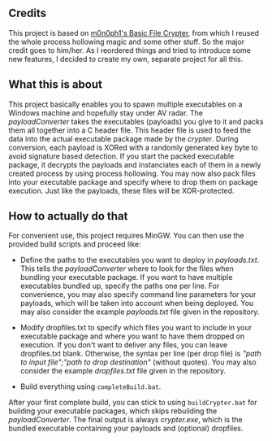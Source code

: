 ## Credits

This project is based on [m0n0ph1's Basic File Crypter](https://github.com/m0n0ph1/Basic-File-Crypter), from which I reused the whole process hollowing magic and some other stuff. So the major credit goes to him/her.
As I reordered things and tried to introduce some new features, I decided to create my own, separate project for all this.

## What this is about

This project basically enables you to spawn multiple executables on a Windows machine and hopefully stay under AV radar. The *payloadConverter* takes the executables (payloads) you give to it and packs them all together into a C header file. This header file is used to feed the data into the actual executable package made by the *crypter*. During conversion, each payload is XORed
with a randomly generated key byte to avoid signature based detection. If you start the packed executable package, it decrypts the payloads and instanciates each of them in a newly created process by using process hollowing.
You may now also pack files into your executable package and specify where to drop them on package execution. Just like the payloads, these files will be XOR-protected.

## How to actually do that

For convenient use, this project requires MinGW. You can then use the provided build scripts and proceed like:

* Define the paths to the executables you want to deploy in *payloads.txt*.
This tells the *payloadConverter* where to look for the files when bundling your executable package. If you want to have multiple executables bundled up, specify the paths one per line. For convenience, you may also specify command line parameters for your payloads, which will be taken into account when being deployed. You may also consider the example *payloads.txt* file given in the repository.  

* Modify dropfiles.txt to specify which files you want to include in your executable package and where you want to have them dropped on execution. If you don't want to deliver any files, you can leave dropfiles.txt blank. Otherwise, the syntax per line (per drop file) is *"path to input file";"path to drop destination"* (without quotes). You may also consider the example *dropfiles.txt* file given in the repository.

* Build everything using `completeBuild.bat`.

After your first complete build, you can stick to using `buildCrypter.bat` for building your executable packages, which skips rebuilding the *payloadConverter*. The final output is always *crypter.exe*, which is the bundled executable containing your payloads and (optional) dropfiles.

